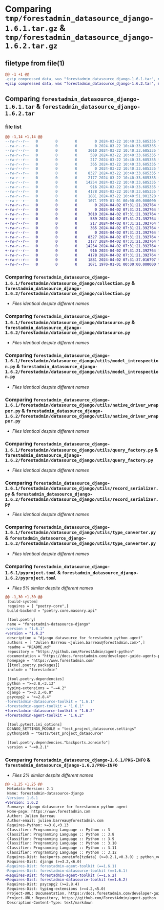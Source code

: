 # Comparing `tmp/forestadmin_datasource_django-1.6.1.tar.gz` & `tmp/forestadmin_datasource_django-1.6.2.tar.gz`

## filetype from file(1)

```diff
@@ -1 +1 @@
-gzip compressed data, was "forestadmin_datasource_django-1.6.1.tar", max compression
+gzip compressed data, was "forestadmin_datasource_django-1.6.2.tar", max compression
```

## Comparing `forestadmin_datasource_django-1.6.1.tar` & `forestadmin_datasource_django-1.6.2.tar`

### file list

```diff
@@ -1,14 +1,14 @@
--rw-r--r--   0        0        0        0 2024-03-22 10:40:33.685335 forestadmin_datasource_django-1.6.1/README.md
--rw-r--r--   0        0        0        0 2024-03-22 10:40:33.685335 forestadmin_datasource_django-1.6.1/forestadmin/datasource_django/__init__.py
--rw-r--r--   0        0        0     3010 2024-03-22 10:40:33.685335 forestadmin_datasource_django-1.6.1/forestadmin/datasource_django/collection.py
--rw-r--r--   0        0        0      589 2024-03-22 10:40:33.685335 forestadmin_datasource_django-1.6.1/forestadmin/datasource_django/datasource.py
--rw-r--r--   0        0        0      217 2024-03-22 10:40:33.685335 forestadmin_datasource_django-1.6.1/forestadmin/datasource_django/exception.py
--rw-r--r--   0        0        0      365 2024-03-22 10:40:33.685335 forestadmin_datasource_django-1.6.1/forestadmin/datasource_django/interface.py
--rw-r--r--   0        0        0        0 2024-03-22 10:40:33.685335 forestadmin_datasource_django-1.6.1/forestadmin/datasource_django/utils/__init__.py
--rw-r--r--   0        0        0     8327 2024-03-22 10:40:33.685335 forestadmin_datasource_django-1.6.1/forestadmin/datasource_django/utils/model_introspection.py
--rw-r--r--   0        0        0     2177 2024-03-22 10:40:33.685335 forestadmin_datasource_django-1.6.1/forestadmin/datasource_django/utils/native_driver_wrapper.py
--rw-r--r--   0        0        0    14254 2024-03-22 10:40:33.685335 forestadmin_datasource_django-1.6.1/forestadmin/datasource_django/utils/query_factory.py
--rw-r--r--   0        0        0      916 2024-03-22 10:40:33.685335 forestadmin_datasource_django-1.6.1/forestadmin/datasource_django/utils/record_serializer.py
--rw-r--r--   0        0        0     4178 2024-03-22 10:40:33.685335 forestadmin_datasource_django-1.6.1/forestadmin/datasource_django/utils/type_converter.py
--rw-r--r--   0        0        0     1881 2024-03-22 10:40:51.901328 forestadmin_datasource_django-1.6.1/pyproject.toml
--rw-r--r--   0        0        0     1071 1970-01-01 00:00:00.000000 forestadmin_datasource_django-1.6.1/PKG-INFO
+-rw-r--r--   0        0        0        0 2024-04-02 07:31:21.392764 forestadmin_datasource_django-1.6.2/README.md
+-rw-r--r--   0        0        0        0 2024-04-02 07:31:21.392764 forestadmin_datasource_django-1.6.2/forestadmin/datasource_django/__init__.py
+-rw-r--r--   0        0        0     3010 2024-04-02 07:31:21.392764 forestadmin_datasource_django-1.6.2/forestadmin/datasource_django/collection.py
+-rw-r--r--   0        0        0      589 2024-04-02 07:31:21.392764 forestadmin_datasource_django-1.6.2/forestadmin/datasource_django/datasource.py
+-rw-r--r--   0        0        0      217 2024-04-02 07:31:21.392764 forestadmin_datasource_django-1.6.2/forestadmin/datasource_django/exception.py
+-rw-r--r--   0        0        0      365 2024-04-02 07:31:21.392764 forestadmin_datasource_django-1.6.2/forestadmin/datasource_django/interface.py
+-rw-r--r--   0        0        0        0 2024-04-02 07:31:21.392764 forestadmin_datasource_django-1.6.2/forestadmin/datasource_django/utils/__init__.py
+-rw-r--r--   0        0        0     8327 2024-04-02 07:31:21.392764 forestadmin_datasource_django-1.6.2/forestadmin/datasource_django/utils/model_introspection.py
+-rw-r--r--   0        0        0     2177 2024-04-02 07:31:21.392764 forestadmin_datasource_django-1.6.2/forestadmin/datasource_django/utils/native_driver_wrapper.py
+-rw-r--r--   0        0        0    14254 2024-04-02 07:31:21.392764 forestadmin_datasource_django-1.6.2/forestadmin/datasource_django/utils/query_factory.py
+-rw-r--r--   0        0        0      916 2024-04-02 07:31:21.392764 forestadmin_datasource_django-1.6.2/forestadmin/datasource_django/utils/record_serializer.py
+-rw-r--r--   0        0        0     4178 2024-04-02 07:31:21.392764 forestadmin_datasource_django-1.6.2/forestadmin/datasource_django/utils/type_converter.py
+-rw-r--r--   0        0        0     1881 2024-04-02 07:31:37.016797 forestadmin_datasource_django-1.6.2/pyproject.toml
+-rw-r--r--   0        0        0     1071 1970-01-01 00:00:00.000000 forestadmin_datasource_django-1.6.2/PKG-INFO
```

### Comparing `forestadmin_datasource_django-1.6.1/forestadmin/datasource_django/collection.py` & `forestadmin_datasource_django-1.6.2/forestadmin/datasource_django/collection.py`

 * *Files identical despite different names*

### Comparing `forestadmin_datasource_django-1.6.1/forestadmin/datasource_django/datasource.py` & `forestadmin_datasource_django-1.6.2/forestadmin/datasource_django/datasource.py`

 * *Files identical despite different names*

### Comparing `forestadmin_datasource_django-1.6.1/forestadmin/datasource_django/utils/model_introspection.py` & `forestadmin_datasource_django-1.6.2/forestadmin/datasource_django/utils/model_introspection.py`

 * *Files identical despite different names*

### Comparing `forestadmin_datasource_django-1.6.1/forestadmin/datasource_django/utils/native_driver_wrapper.py` & `forestadmin_datasource_django-1.6.2/forestadmin/datasource_django/utils/native_driver_wrapper.py`

 * *Files identical despite different names*

### Comparing `forestadmin_datasource_django-1.6.1/forestadmin/datasource_django/utils/query_factory.py` & `forestadmin_datasource_django-1.6.2/forestadmin/datasource_django/utils/query_factory.py`

 * *Files identical despite different names*

### Comparing `forestadmin_datasource_django-1.6.1/forestadmin/datasource_django/utils/record_serializer.py` & `forestadmin_datasource_django-1.6.2/forestadmin/datasource_django/utils/record_serializer.py`

 * *Files identical despite different names*

### Comparing `forestadmin_datasource_django-1.6.1/forestadmin/datasource_django/utils/type_converter.py` & `forestadmin_datasource_django-1.6.2/forestadmin/datasource_django/utils/type_converter.py`

 * *Files identical despite different names*

### Comparing `forestadmin_datasource_django-1.6.1/pyproject.toml` & `forestadmin_datasource_django-1.6.2/pyproject.toml`

 * *Files 5% similar despite different names*

```diff
@@ -1,30 +1,30 @@
 [build-system]
 requires = [ "poetry-core",]
 build-backend = "poetry.core.masonry.api"
 
 [tool.poetry]
 name = "forestadmin-datasource-django"
-version = "1.6.1"
+version = "1.6.2"
 description = "django datasource for forestadmin python agent"
 authors = [ "Julien Barreau <julien.barreau@forestadmin.com>",]
 readme = "README.md"
 repository = "https://github.com/ForestAdmin/agent-python"
 documentation = "https://docs.forestadmin.com/developer-guide-agents-python/"
 homepage = "https://www.forestadmin.com"
 [[tool.poetry.packages]]
 include = "forestadmin"
 
 [tool.poetry.dependencies]
 python = ">=3.8,<3.13"
 typing-extensions = "~=4.2"
 django = ">=3.2,<6.0"
 psycopg2 = ">=2.8.4"
-forestadmin-datasource-toolkit = "1.6.1"
-forestadmin-agent-toolkit = "1.6.1"
+forestadmin-datasource-toolkit = "1.6.2"
+forestadmin-agent-toolkit = "1.6.2"
 
 [tool.pytest.ini_options]
 DJANGO_SETTINGS_MODULE = "test_project_datasource.settings"
 pythonpath = "tests/test_project_datasource"
 
 [tool.poetry.dependencies."backports.zoneinfo"]
 version = "~=0.2.1"
```

### Comparing `forestadmin_datasource_django-1.6.1/PKG-INFO` & `forestadmin_datasource_django-1.6.2/PKG-INFO`

 * *Files 2% similar despite different names*

```diff
@@ -1,25 +1,25 @@
 Metadata-Version: 2.1
 Name: forestadmin-datasource-django
-Version: 1.6.1
+Version: 1.6.2
 Summary: django datasource for forestadmin python agent
 Home-page: https://www.forestadmin.com
 Author: Julien Barreau
 Author-email: julien.barreau@forestadmin.com
 Requires-Python: >=3.8,<3.13
 Classifier: Programming Language :: Python :: 3
 Classifier: Programming Language :: Python :: 3.8
 Classifier: Programming Language :: Python :: 3.9
 Classifier: Programming Language :: Python :: 3.10
 Classifier: Programming Language :: Python :: 3.11
 Classifier: Programming Language :: Python :: 3.12
 Requires-Dist: backports.zoneinfo[tzdata] (>=0.2.1,<0.3.0) ; python_version < "3.9"
 Requires-Dist: django (>=3.2,<6.0)
-Requires-Dist: forestadmin-agent-toolkit (==1.6.1)
-Requires-Dist: forestadmin-datasource-toolkit (==1.6.1)
+Requires-Dist: forestadmin-agent-toolkit (==1.6.2)
+Requires-Dist: forestadmin-datasource-toolkit (==1.6.2)
 Requires-Dist: psycopg2 (>=2.8.4)
 Requires-Dist: typing-extensions (>=4.2,<5.0)
 Project-URL: Documentation, https://docs.forestadmin.com/developer-guide-agents-python/
 Project-URL: Repository, https://github.com/ForestAdmin/agent-python
 Description-Content-Type: text/markdown
```

